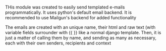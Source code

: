 THis module was created to easily send templated e-mails programmatically. It uses python's default email backend. It is recommended to use Mailgun's backend for added functionality

The emails are created with an unique name, their html and raw text (with variable fields surrounder with {{ }} like a normal django template. Then, it is just a matter of calling them by name, and sending as many as necessary, each with their own senders, recipients and context

